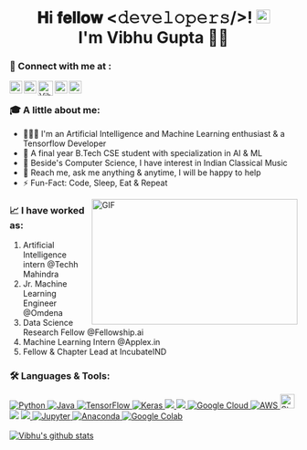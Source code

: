 <h1 align="center"> 𝐇i 𝐟𝐞𝐥𝐥𝐨𝐰 <𝚍𝚎𝚟𝚎𝚕𝚘𝚙𝚎𝚛𝚜/>! <img src="https://github.com/TheDudeThatCode/TheDudeThatCode/blob/master/Assets/Earth.gif" width=24><br>
I'm Vibhu Gupta 👨‍💻</h1>

### 🔗 Connect with me at :
<a href="https://www.linkedin.com/in/vibhu-gupta-10616/">
<img align="left" alt="Vibhu's LinkdeIN" width="22px" src="https://www.iconsdb.com/icons/preview/white/linkedin-3-xl.png" /></a>
<a href="https://www.instagram.com/vibhu10616/">
<img align="left" alt="Vibhu's Instagram" width="22px" src="https://www.iconsdb.com/icons/preview/white/instagram-xxl.png" /></a>
<a href="https://discord.com/users/708630824412643402">
<img align="left" alt="Vibhu Gupta Discord" width="26px" src="https://www.iconsdb.com/icons/preview/white/discord-2-xxl.png" /></a>
<a href="https://t.me/Vibhu10616">
<img align="left" alt="Vibhu's Telegram" width="22px" src="https://www.iconsdb.com/icons/preview/white/telegram-xxl.png" /></a>
<a href="https://twitter.com/Vibhu31598482">
<img align="left" alt="Vibhu Gupta Twitter" width="22px" src="https://www.iconsdb.com/icons/preview/white/twitter-4-xl.png" /></a>
<br/>

### 🎓 A little about me:
- 👨🏽‍💻 I'm an Artificial Intelligence and Machine Learning enthusiast & a Tensorflow Developer 
- 🎯 A final year B.Tech CSE student with specialization in AI & ML 
- 🎸 Beside's Computer Science, I have interest in Indian Classical Music
- 💬 Reach me, ask me anything & anytime, I will be happy to help
- ⚡️ Fun-Fact: Code, Sleep, Eat & Repeat

<img align="right" alt="GIF" width=360 height=220 src="https://raw.githubusercontent.com/abhisheknaiidu/abhisheknaiidu/master/code.gif">

### 📈 I have worked as:
   1. Artificial Intelligence intern @Techh Mahindra
   2. Jr. Machine Learning Engineer @Omdena
   3. Data Science Research Fellow @Fellowship.ai
   4. Machine Learning Intern @Applex.in
   5. Fellow & Chapter Lead at IncubateIND

### 🛠 Languages & Tools:

<p align="left">  
  <a href="https://www.python.org/" target="_blank"> <img alt="Python" src="https://img.shields.io/badge/python%20-%2314354C.svg?&style=for-the-badge&logo=python&logoColor=white"/> </a> 
  <a href="https://www.oracle.com/java/technologies/" target="_blank"> <img alt="Java" src="https://img.shields.io/badge/Java-2C2D72?style=for-the-badge&logo=java&logoColor=white"/> </a>
  <a href="https://tensorflow.org/" target="_blank"> <img alt="TensorFlow" src="https://img.shields.io/badge/TensorFlow%20-%23FF6F00.svg?&style=for-the-badge&logo=TensorFlow&logoColor=white"/> </a> 
  <a href="https://keras.io/" target="_blank"> <img alt="Keras" src="https://img.shields.io/badge/Keras%20-%23D00000.svg?&style=for-the-badge&logo=Keras&logoColor=white"/> </a>
  <a href="https://opencv.org/" target="_blank"> <img src="https://img.shields.io/badge/opencv-%23white.svg?style=for-the-badge&logo=opencv&logoColor=white" /> </a>
  <a href="https://sklearn.org/" target="_blank"> <img src=" https://img.shields.io/badge/scikit--learn-%23F7931E.svg?style=for-the-badge&logo=scikit-learn&logoColor=white"/> </a>  
  <a href = "https://cloud.google.com/" target = "_blank"> <img alt="Google Cloud" src="https://img.shields.io/badge/Google%20Cloud%20-%234285F4.svg?&style=for-the-badge&logo=google-cloud&logoColor=white" /> </a> 
  <a href="https://aws.amazon.com/" target="_blank"> <img alt="AWS" src="https://img.shields.io/badge/AWS-%23FF9900.svg?style=for-the-badge&logo=amazon-aws&logoColor=white" /> </a> 
  <a href="https://streamlit.io/" target="_blank"> <img src="https://img.shields.io/badge/Streamlit-282C34?logo=streamlit" alt="Streamlit logo" title="Heroku" height="25"/> </a> 
  <a href="https://www.heroku.com/" target="_blank"> <img src="https://img.shields.io/badge/heroku-%23430098.svg?style=for-the-badge&logo=heroku&logoColor=white" /></a> 
  <a href="https://git-scm.com/" target="_blank"> <img src="https://img.shields.io/badge/git-%23121011.svg?style=for-the-badge&logo=git&logoColor=white" /> </a> 
  <a href="https://jupyter.org/" target="_blank"> <img alt="Jupyter" src="https://img.shields.io/badge/Jupyter%20-%23F37626.svg?&style=for-the-badge&logo=Jupyter&logoColor=white" /> </a> 
  <a href="https://www.anaconda.com/" target="_blank"> <img alt="Anaconda" src="https://img.shields.io/badge/Anaconda-%2344A833.svg?style=for-the-badge&logo=anaconda&logoColor=white" /> </a> 
   <a href="https://colab.research.google.com/" target="_blank"> <img alt="Google Colab" src="https://img.shields.io/badge/Google Colab-F9AB00?style=for-the-badge&logo=Google-Colab&logoColor=white" /> </a> 

    

 <br/>
<a href="https://github.com/Vibhugupta10616">
 <br/>
 <img align="center" src="https://github-readme-stats.vercel.app/api?username=Vibhugupta10616&show_icons=true&theme=dark&line_height=27" alt="Vibhu's github stats"/>
</a>
